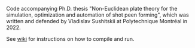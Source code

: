 Code accompanying Ph.D. thesis "Non-Euclidean plate theory for the simulation, optimization and automation of shot peen forming", which was written and defended by Vladislav Sushitskii at Polytechnique Montréal in 2022.

See [wiki](https://github.com/wimvanrees/growth_SM2018/wiki) for instructions on how to compile and run.
